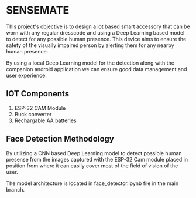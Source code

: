 ﻿# SENSEMATE

This project's objective is to design a iot based smart accessory that can be worn with any regular dresscode and using a Deep Learning based model to detect for any possible human presence. This device aims to ensure the safety of the visually impaired person by alerting them for any nearby human presence. 

By using a local Deep Learning model for the detection along with the companion android application we can ensure good data management and user experience. 


## IOT Components

1. ESP-32 CAM Module
2. Buck converter
3. Rechargable AA batteries 


## Face Detection Methodology

By utilizing a CNN based Deep Learning model to detect possible human presense from the images captured with the ESP-32 Cam module placed in position from where it can easily cover most of the field of vision of the user. 

The model architecture is located in face_detector.ipynb file in the main branch. 

